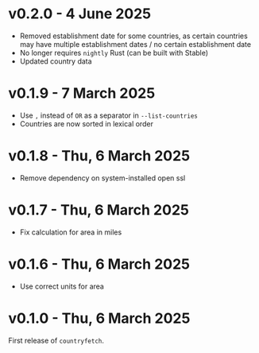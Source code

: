# v0.2.0 - 4 June 2025

- Removed establishment date for some countries, as certain countries may have multiple establishment dates / no certain establishment date
- No longer requires `nightly` Rust (can be built with Stable)
- Updated country data

# v0.1.9 - 7 March 2025

- Use `,` instead of `OR` as a separator in `--list-countries`
- Countries are now sorted in lexical order

# v0.1.8 - Thu, 6 March 2025

- Remove dependency on system-installed open ssl

# v0.1.7 - Thu, 6 March 2025

- Fix calculation for area in miles

# v0.1.6 - Thu, 6 March 2025

- Use correct units for area

# v0.1.0 - Thu, 6 March 2025

First release of `countryfetch`.
